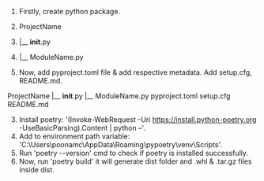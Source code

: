 1. Firstly, create python package.

1. ProjectName
2. |__ __init__.py
3. |__ ModuleName.py

2. Now, add pyproject.toml file & add respective metadata. Add setup.cfg, README.md.

ProjectName
|__ __init__.py
|__ ModuleName.py
pyproject.toml
setup.cfg
README.md

3. Install poetry: '(Invoke-WebRequest -Uri https://install.python-poetry.org -UseBasicParsing).Content | python –'.
4. Add to environment path variable: 'C:\Users\poonamc\AppData\Roaming\pypoetry\venv\Scripts'.
5. Run 'poetry --version' cmd to check if poetry is installed successfully.
6. Now, run 'poetry build' it will generate dist folder and .whl & .tar.gz files inside dist.
